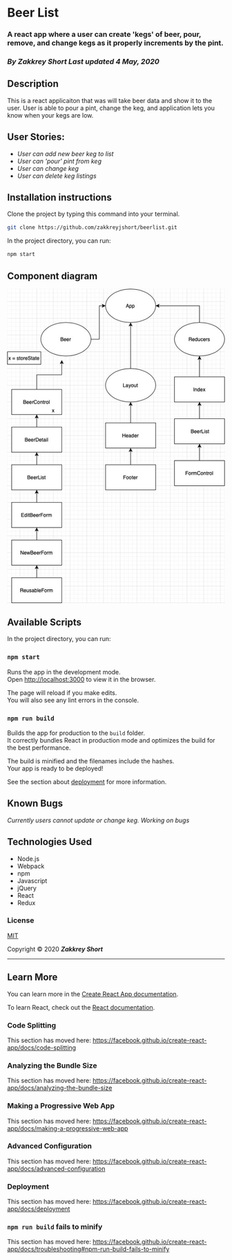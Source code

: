 # Beer List
### A react app where a user can create 'kegs' of beer, pour, remove, and change kegs as it properly increments by the pint.

### _By Zakkrey Short Last updated 4 May, 2020_

## Description
This is a react applicaiton that was will take beer data and show it to the user. User is able to pour a pint, change the keg, and application lets you know when your kegs are low. 

## User Stories:
* _User can add new beer keg to list_
* _User can 'pour' pint from keg_
* _User can change keg_
* _User can delete keg listings_

## Installation instructions

Clone the project by typing this command into your terminal.
```sh
git clone https://github.com/zakkreyjshort/beerlist.git
```

In the project directory, you can run: 

 ```sh
 npm start
```

## Component diagram 

![Component Map](src/img/componenttree.jpg)

## Available Scripts

In the project directory, you can run:

### `npm start`

Runs the app in the development mode.<br />
Open [http://localhost:3000](http://localhost:3000) to view it in the browser.

The page will reload if you make edits.<br />
You will also see any lint errors in the console.


### `npm run build`

Builds the app for production to the `build` folder.<br />
It correctly bundles React in production mode and optimizes the build for the best performance.

The build is minified and the filenames include the hashes.<br />
Your app is ready to be deployed!

See the section about [deployment](https://facebook.github.io/create-react-app/docs/deployment) for more information.



## Known Bugs

_Currently users cannot update or change keg. Working on bugs_

## Technologies Used

* Node.js
* Webpack
* npm
* Javascript
* jQuery
* React
* Redux

### License

[MIT](https://choosealicense.com/licenses/mit/)

Copyright &copy; 2020 **_Zakkrey Short_**

<hr>

## Learn More

You can learn more in the [Create React App documentation](https://facebook.github.io/create-react-app/docs/getting-started).

To learn React, check out the [React documentation](https://reactjs.org/).

### Code Splitting

This section has moved here: https://facebook.github.io/create-react-app/docs/code-splitting

### Analyzing the Bundle Size

This section has moved here: https://facebook.github.io/create-react-app/docs/analyzing-the-bundle-size

### Making a Progressive Web App

This section has moved here: https://facebook.github.io/create-react-app/docs/making-a-progressive-web-app

### Advanced Configuration

This section has moved here: https://facebook.github.io/create-react-app/docs/advanced-configuration

### Deployment

This section has moved here: https://facebook.github.io/create-react-app/docs/deployment

### `npm run build` fails to minify

This section has moved here: https://facebook.github.io/create-react-app/docs/troubleshooting#npm-run-build-fails-to-minify
